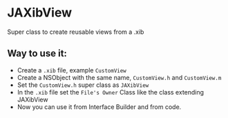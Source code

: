 # JAXibView
Super class to create reusable views from a .xib


## Way to use it:

* Create a `.xib` file, example `CustomView`
* Create a NSObject with the same name, `CustomView.h` and `CustomView.m`
* Set the `CustomView.h` super class as `JAXibView`
* In the `.xib` file set the `File's Owner` Class like the class extending JAXibView
* Now you can use it from Interface Builder and from code.
